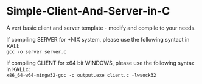 # Simple-Client-And-Server-in-C
A vert basic client and server template - modify and compile to your needs. 

If compiling SERVER for *NIX system, please use the following syntact in KALI:<br>
`gcc -o server server.c`

If compiling CLIENT for x64 bit WINDOWS, please use the following syntax in KALI.c:<br>
`x86_64-w64-mingw32-gcc -o output.exe client.c -lwsock32`
